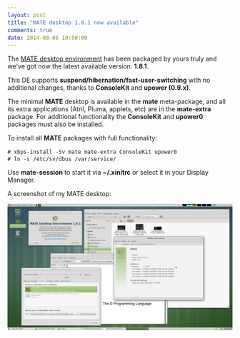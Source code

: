 ```yaml
---
layout: post
title: "MATE desktop 1.8.1 now available"
comments: true
date: 2014-08-06 10:50:00
---
```


The [MATE desktop environment](http://www.mate-desktop.org) has been packaged by yours truly
and we've got now the latest available version: **1.8.1**.

This DE supports **suspend/hibernation/fast-user-switching** with no additional changes, thanks
to **ConsoleKit** and **upower (0.9.x)**.

The minimal **MATE** desktop is available in the **mate** meta-package, and all its
extra applications (Atril, Pluma, applets, etc) are in the **mate-extra** package.
For additional functionality the **ConsoleKit** and **upower0** packages must also be
installed.

To install all **MATE** packages with full functionality:

	# xbps-install -Sv mate mate-extra ConsoleKit upower0
	# ln -s /etc/sv/dbus /var/service/

Use **mate-session** to start it via **~/.xinitrc** or select it in your Display Manager.

A screenshot of my MATE desktop:

[![MATE xtraeme desktop](/assets/screenshots/mate-desktop-xtraeme.png "MATE xtraeme desktop")](/assets/screenshots/mate-desktop-xtraeme.png)

